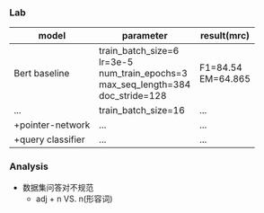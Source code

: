 ### Lab

| model | parameter | result(mrc) |
| ----- | --------- | ------ |
| Bert baseline | train_batch_size=6</br>lr=3e-5</br>num_train_epochs=3</br>max_seq_length=384</br>doc_stride=128 | F1=84.54</br>EM=64.865 |
| ... | train_batch_size=16 | ... |
| +pointer-network | ... | ... |
| +query classifier | ... | ... |


### Analysis
- 数据集问答对不规范  
    + adj + n VS. n(形容词)  